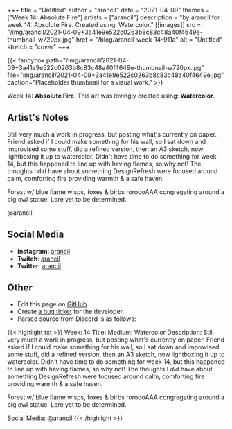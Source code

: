 +++
title =       "Untitled"
author =      "arancil"
date =        "2021-04-09"
themes =      ["Week 14: Absolute Fire"]
artists =     ["arancil"]
description = "by arancil for week 14: Absolute Fire. Created using: Watercolor."
[[images]]
              src = "/img/arancil/2021-04-09+3a41e9e522c0263b8c83c48a40f4649e-thumbnail-w720px.jpg"
              href = "/blog/arancil-week-14-911a"
              alt = "Untitled"
              stretch = "cover"
+++


{{< fancybox path="/img/arancil/2021-04-09+3a41e9e522c0263b8c83c48a40f4649e-thumbnail-w720px.jpg" file="img/arancil/2021-04-09+3a41e9e522c0263b8c83c48a40f4649e.jpg" caption="Placeholder thumbnail for a visual work." >}}


Week 14: **Absolute Fire**. This art was lovingly created using: **Watercolor**.

## Artist's Notes

Still very much a work in progress, but posting what's currently on paper. Friend asked if I could make something for his wall, so I sat down and improvised some stuff, did a refined version, then an A3 sketch, now lightboxing it up to watercolor. Didn't have time to do something for week 14, but this happened to line up with having flames, so why not! The thoughts I did have about something DesignRefresh were focused around calm, comforting fire providing warmth & a safe haven. 

Forest w/ blue flame wisps, foxes & birbs rorodoAAA congregating around a big owl statue. Lore yet to be determined. 

@arancil

## Social Media

- **Instagram**: <a href='https://instagram.com/arancil' target='_blank'>arancil</a>
- **Twitch**: <a href='https://twitch.tv/arancil' target='_blank'>arancil</a>
- **Twitter**: <a href='https://twitter.com/arancil' target='_blank'>arancil</a>

## Other

- Edit this page on [GitHub](https://github.com/teaminkling/web-refresh/edit/main/content/blog/arancil-week-14-911a.md).
- Create [a bug ticket](https://github.com/teaminkling/web-refresh/issues/new?assignees=&labels=bug&template=problem-report.md&title=) for the developer.
- Parsed source from Discord is as follows:

{{< highlight txt >}}
Week: 14
Title: 
Medium: Watercolor
Description: Still very much a work in progress, but posting what's currently on paper. Friend asked if I could make something for his wall, so I sat down and improvised some stuff, did a refined version, then an A3 sketch, now lightboxing it up to watercolor. Didn't have time to do something for week 14, but this happened to line up with having flames, so why not! The thoughts I _did_ have about something DesignRefresh were focused around calm, comforting fire providing warmth & a safe haven. 

Forest w/ blue flame wisps, foxes & birbs rorodoAAA congregating around a big owl statue. Lore yet to be determined. 

Social Media: @arancil
{{< /highlight >}}